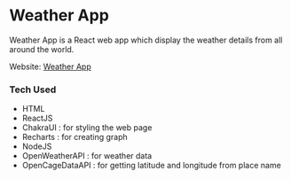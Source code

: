 # Weather App

Weather App is a React web app which display the weather details from all around the world.

Website: [Weather App](https://your-weatherman.netlify.app)

### Tech Used

- HTML
- ReactJS
- ChakraUI : for styling the web page
- Recharts : for creating graph
- NodeJS
- OpenWeatherAPI : for weather data
- OpenCageDataAPI : for getting latitude and longitude from place name
